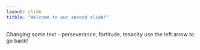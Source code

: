 ```yaml
---
layout: slide
titble: "Welcome to our second slide!"
---
```

Changing some text - perseverance, fortitude, tenacity
use the left arrow to go back!
